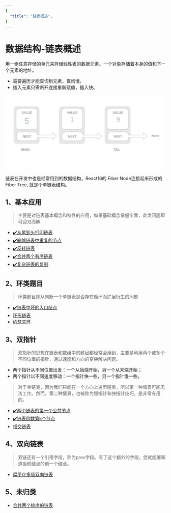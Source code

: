 ```yaml
---
{
  "title": "链表概述",
}
---
```


# 数据结构-链表概述

用一组任意存储的单元来存储线性表的数据元素。一个对象存储着本身的值和下一个元素的地址。

- 需要遍历才能查询到元素，查询慢。
- 插入元素只需断开连接重新赋值，插入快。

![链表](./images/linked-list.png)

链表在开发中也是经常用到的数据结构，React16的 Fiber Node连接起来形成的Fiber Tree, 就是个单链表结构。

## 1、基本应用
> 主要是对链表基本概念和特性的应用，如果基础概念掌握牢靠，此类问题即可迎刃而解

 - [✔️从尾到头打印链表](/Algorithm/Linked-List/print-from-tail-to-head)
 - [✔️删除链表中重复的节点](/Algorithm/Linked-List/delete-repeat-node)
 - [✔️反转链表](/Algorithm/Linked-List/reverse-linked-list)
 - [✔️合并两个有序链表](/Algorithm/Linked-List/merge-two-sorted-link)
 - [✔️复杂链表的复制](/Algorithm/Linked-List/copy-complicated-linked-list)

## 2、环类题目
> 环类题目即从判断一个单链表是否存在循环而扩展衍生的问题

 - [✔️链表中环的入口结点](/Algorithm/Linked-List/entry-node-of-loop)
 - [环形链表](/Algorithm/Linked-List/deep-clone)
 - [约瑟夫环](/Algorithm/Linked-List/deep-clone)

## 3、双指针
> 双指针的思想在链表和数组中的题目都经常会用到，主要是利用两个或多个不同位置的指针，通过速度和方向的变换解决问题。

- 两个指针从不同位置出发：一个从始端开始，另一个从末端开始；
- 两个指针以不同速度移动：一个指针快一些，另一个指针慢一些。

> 对于单链表，因为我们只能在一个方向上遍历链表，所以第一种情景可能无法工作。然而，第二种情景，也被称为慢指针和快指针技巧，是非常有用的。

 - [✔️两个链表的第一个公共节点](/Algorithm/Linked-List/find-first-common-node)
 - [✔️链表倒数第k个节点](/Algorithm/Linked-List/find-Kth-to-tail)
 - [相交链表](/Algorithm/Linked-List/deep-clone)

## 4、双向链表
> 双链还有一个引用字段，称为prev字段。有了这个额外的字段，您就能够知道当前结点的前一个结点。

 - [扁平化多级双向链表](/Algorithm/Linked-List/deep-clone)

## 5、未归类

 - [合并两个排序的链表](/Algorithm/Linked-List/deep-clone)
